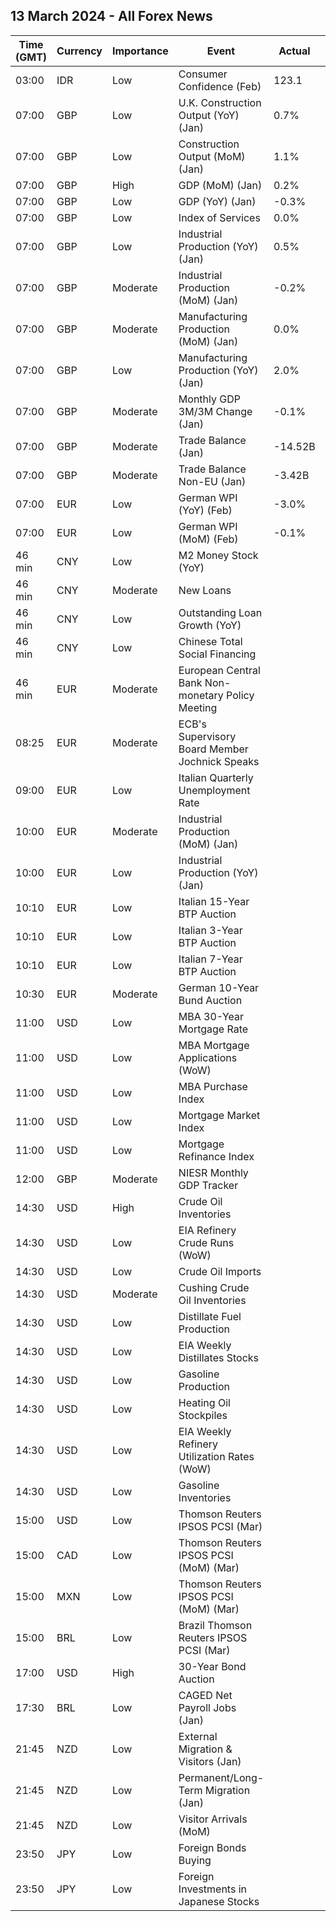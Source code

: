 ## 13 March 2024 - All Forex News

| Time (GMT) | Currency | Importance | Event | Actual | Forecast | Previous |
|------|----------|------------|-------|--------|----------|----------|
| 03:00 | IDR | Low | Consumer Confidence (Feb) | 123.1 |  | 125.0 |
| 07:00 | GBP | Low | U.K. Construction Output (YoY) (Jan) | 0.7% | -0.5% | -3.2% |
| 07:00 | GBP | Low | Construction Output (MoM) (Jan) | 1.1% | 0.0% | -0.5% |
| 07:00 | GBP | High | GDP (MoM) (Jan) | 0.2% | 0.2% | -0.1% |
| 07:00 | GBP | Low | GDP (YoY) (Jan) | -0.3% | -0.3% | 0.0% |
| 07:00 | GBP | Low | Index of Services | 0.0% | 0.0% | -0.2% |
| 07:00 | GBP | Low | Industrial Production (YoY) (Jan) | 0.5% | 0.7% | 0.6% |
| 07:00 | GBP | Moderate | Industrial Production (MoM) (Jan) | -0.2% | 0.0% | 0.6% |
| 07:00 | GBP | Moderate | Manufacturing Production (MoM) (Jan) | 0.0% | 0.0% | 0.8% |
| 07:00 | GBP | Low | Manufacturing Production (YoY) (Jan) | 2.0% | 2.0% | 2.3% |
| 07:00 | GBP | Moderate | Monthly GDP 3M/3M Change (Jan) | -0.1% | -0.1% | -0.3% |
| 07:00 | GBP | Moderate | Trade Balance (Jan) | -14.52B | -14.90B | -13.99B |
| 07:00 | GBP | Moderate | Trade Balance Non-EU (Jan) | -3.42B |  | -3.32B |
| 07:00 | EUR | Low | German WPI (YoY) (Feb) | -3.0% |  | -2.7% |
| 07:00 | EUR | Low | German WPI (MoM) (Feb) | -0.1% | 0.2% | 0.1% |
| 46 min | CNY | Low | M2 Money Stock (YoY) |  | 8.8% | 8.7% |
| 46 min | CNY | Moderate | New Loans |  | 1,540.0B | 4,920.0B |
| 46 min | CNY | Low | Outstanding Loan Growth (YoY) |  | 10.2% | 10.4% |
| 46 min | CNY | Low | Chinese Total Social Financing |  | 2,220.0B | 6,500.0B |
| 46 min | EUR | Moderate | European Central Bank Non-monetary Policy Meeting |  |  |  |
| 08:25 | EUR | Moderate | ECB's Supervisory Board Member Jochnick Speaks |  |  |  |
| 09:00 | EUR | Low | Italian Quarterly Unemployment Rate |  | 7.3% | 7.6% |
| 10:00 | EUR | Moderate | Industrial Production (MoM) (Jan) |  | -1.8% | 2.6% |
| 10:00 | EUR | Low | Industrial Production (YoY) (Jan) |  | -2.9% | 1.2% |
| 10:10 | EUR | Low | Italian 15-Year BTP Auction |  |  | 4.84% |
| 10:10 | EUR | Low | Italian 3-Year BTP Auction |  |  | 3.15% |
| 10:10 | EUR | Low | Italian 7-Year BTP Auction |  |  | 3.53% |
| 10:30 | EUR | Moderate | German 10-Year Bund Auction |  |  | 2.380% |
| 11:00 | USD | Low | MBA 30-Year Mortgage Rate |  |  | 7.02% |
| 11:00 | USD | Low | MBA Mortgage Applications (WoW) |  |  | 9.7% |
| 11:00 | USD | Low | MBA Purchase Index |  |  | 141.1 |
| 11:00 | USD | Low | Mortgage Market Index |  |  | 188.2 |
| 11:00 | USD | Low | Mortgage Refinance Index |  |  | 428.1 |
| 12:00 | GBP | Moderate | NIESR Monthly GDP Tracker |  | 0.0% | -0.1% |
| 14:30 | USD | High | Crude Oil Inventories |  | 0.900M | 1.367M |
| 14:30 | USD | Low | EIA Refinery Crude Runs (WoW) |  |  | 0.594M |
| 14:30 | USD | Low | Crude Oil Imports |  |  | 0.928M |
| 14:30 | USD | Moderate | Cushing Crude Oil Inventories |  |  | 0.701M |
| 14:30 | USD | Low | Distillate Fuel Production |  |  | 0.056M |
| 14:30 | USD | Low | EIA Weekly Distillates Stocks |  | -0.150M | -4.131M |
| 14:30 | USD | Low | Gasoline Production |  |  | 0.207M |
| 14:30 | USD | Low | Heating Oil Stockpiles |  |  | -0.812M |
| 14:30 | USD | Low | EIA Weekly Refinery Utilization Rates (WoW) |  |  | 3.4% |
| 14:30 | USD | Low | Gasoline Inventories |  | -1.900M | -4.460M |
| 15:00 | USD | Low | Thomson Reuters IPSOS PCSI (Mar) |  |  | 52.03 |
| 15:00 | CAD | Low | Thomson Reuters IPSOS PCSI (MoM) (Mar) |  |  | 47.38 |
| 15:00 | MXN | Low | Thomson Reuters IPSOS PCSI (MoM) (Mar) |  |  | 57.50 |
| 15:00 | BRL | Low | Brazil Thomson Reuters IPSOS PCSI (Mar) |  |  | 58.00 |
| 17:00 | USD | High | 30-Year Bond Auction |  |  | 4.360% |
| 17:30 | BRL | Low | CAGED Net Payroll Jobs (Jan) |  | 90.00K | -430.16K |
| 21:45 | NZD | Low | External Migration & Visitors (Jan) |  |  | 14.80% |
| 21:45 | NZD | Low | Permanent/Long-Term Migration (Jan) |  |  | 7,260 |
| 21:45 | NZD | Low | Visitor Arrivals (MoM) |  |  | -2.2% |
| 23:50 | JPY | Low | Foreign Bonds Buying |  |  | 484.6B |
| 23:50 | JPY | Low | Foreign Investments in Japanese Stocks |  |  | 283.9B |
